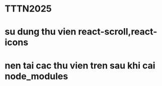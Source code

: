 # TTTN2025

# su dung thu vien react-scroll,react-icons

# nen tai cac thu vien tren sau khi cai node_modules
